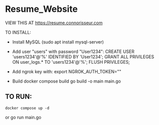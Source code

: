 # Resume_Website

VIEW THIS AT https://resume.connorisseur.com

 TO INSTALL:
- Install MySQL (sudo apt install mysql-server)
- Add user "users" with password "User1234":
        CREATE USER 'users1234'@'%' IDENTIFIED BY 'User1234';
        GRANT ALL PRIVILEGES ON user_logs.* TO 'users1234'@'%';
        FLUSH PRIVILEGES;

- Add ngrok key with:
    export NGROK_AUTH_TOKEN=""

- Build
    docker compose build
    go build -o main main.go

TO RUN:
-  
    docker compose up -d
or 
    go run main.go
